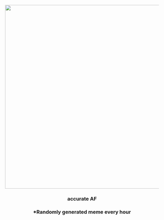 <p align="center">
        <img src="https://i.redd.it/ue8z3naef0o91.png" width="600" height="600">
        </p>
        <h3 align="center">accurate AF</h3>
        <h3 align="center">*Randomly generated meme every hour</h3>
    